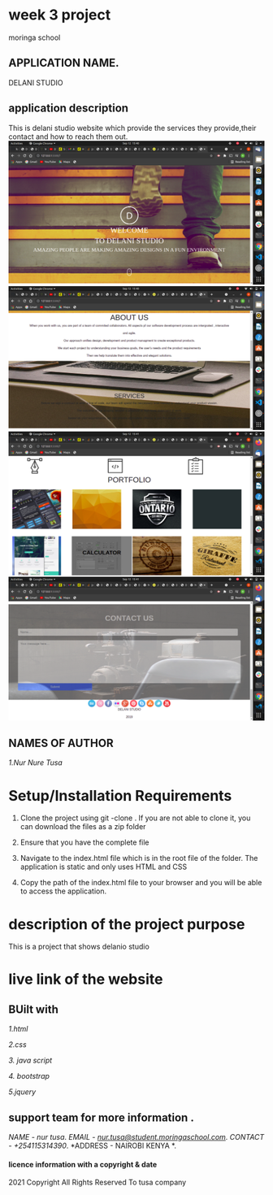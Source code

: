 # week 3 project
 moringa school
## APPLICATION NAME.
DELANI STUDIO
 ## application description
This is delani studio website which provide the services they provide,their contact and how to reach them out.
 <img src="img/1r.png">
  <img src="img/2r.png">
 <img src="img/3r.png">
  <img src="img/4r.png">




## NAMES OF AUTHOR
*1.Nur Nure Tusa*

# Setup/Installation Requirements

1. Clone the project using git -clone . If you are not able to clone it, you can download the files as a zip folder

2. Ensure that you have the complete file

3. Navigate to the index.html file which is in the root file of the folder. The application is static and only uses HTML and CSS 

4. Copy the path of the index.html file to your browser and you will be able to access the application.


# description of the project purpose
This is a project that shows delanio studio


# live link of the website


## BUilt with
*1.html*

*2.css*

*3. java script*

*4. bootstrap*

*5.jquery*


## support team for more information .
*NAME - nur tusa*.
*EMAIL - nur.tusa@student.moringaschool.com*.
*CONTACT - +254115314390*. 
*ADDRESS - NAIROBI KENYA *.


#### licence information with a copyright & date

2021 Copyright All Rights Reserved To tusa company






